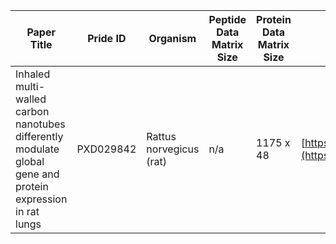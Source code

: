 | Paper Title  | Pride ID | Organism | Peptide Data Matrix Size | Protein Data Matrix Size | Paper Link |
| ------------- | ------------- | ------------- | -------------- | ------------------- | ------------------ |
| Inhaled multi-walled carbon nanotubes differently modulate global gene and protein expression in rat lungs | PXD029842 | Rattus norvegicus (rat) | n/a | 1175 x 48 | [https://www.tandfonline.com/doi/full/10.1080/17435390.2020.1851418]([url](https://www.tandfonline.com/doi/full/10.1080/17435390.2020.1851418)https://www.tandfonline.com/doi/full/10.1080/17435390.2020.1851418) |
